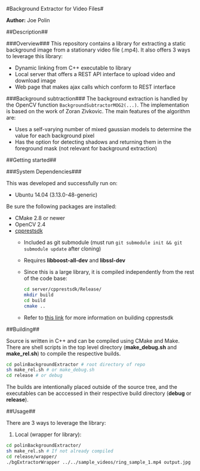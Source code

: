 #Background Extractor for Video Files#

**Author:** Joe Polin

##Description##

###Overview###
This repository contains a library for extracting a static background image from a stationary video file (.mp4). It also offers 3 ways to leverage this library:

- Dynamic linking from C++ executable to library
- Local server that offers a REST API interface to upload video and download image
- Web page that makes ajax calls which conform to REST interface

###Background subtraction###
The background extraction is handled by the OpenCV function ```BackgroundSubtractorMOG2(...)```. The implementation is based on the work of Zoran Zivkovic. The main features of the algorithm are:
- Uses a self-varying number of mixed gaussian models to determine the value for each background pixel
- Has the option for detecting shadows and returning them in the foreground mask (not relevant for background extraction)

##Getting started##

###System Dependencies###

This was developed and successfully run on:
- Ubuntu 14.04 (3.13.0-48-generic)

Be sure the following packages are installed:
- CMake 2.8 or newer
- OpenCV 2.4
- [cpprestsdk](https://github.com/Microsoft/cpprestsdk)
  - Included as git submodule (must run ```git submodule init && git submodule update``` after cloning)
  - Requires **libboost-all-dev** and **libssl-dev**
  - Since this is a large library, it is compiled independently from the rest of the code base:
  
    ```bash
    cd server/cpprestsdk/Release/
    mkdir build
    cd build
    cmake ..
    ```
    
  - Refer to [this link](https://github.com/Microsoft/cpprestsdk/wiki) for more information on building cpprestsdk

##Building##

Source is written in C++ and can be compiled using CMake and Make. There are shell scripts in the top level directory (**make_debug.sh** and **make_rel.sh**) to compile the respective builds. 

```bash
cd polinBackgroundExtractor # root directory of repo
sh make_rel.sh # or make_debug.sh
cd release # or debug
```



The builds are intentionally placed outside of the source tree, and the executables can be acccessed in their respective build directory (**debug** or **release**). 



##Usage##

There are 3 ways to leverage the library:

1. Local (wrapper for library):

```bash
cd polinBackgroundExtractor/
sh make_rel.sh # If not already compiled
cd release/wrapper/
./bgExtractorWrapper ../../sample_videos/ring_sample_1.mp4 output.jpg
```
